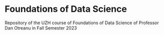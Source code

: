 # Foundations of Data Science

Repository of the UZH course of Foundations of Data Science of Professor Dan Otreanu in Fall Semester 2023
